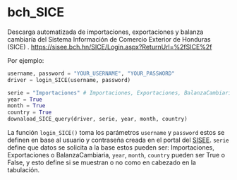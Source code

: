 # bch_SICE
Descarga automatizada de importaciones, exportaciones y balanza cambiaría del Sistema Información de Comercio Exterior de Honduras (SICE) .  https://sisee.bch.hn/SICE/Login.aspx?ReturnUrl=%2fSICE%2f

Por ejemplo:
```python
username, password = "YOUR_USERNAME", "YOUR_PASSWORD"
driver = login_SICE(username, password)

serie = "Importaciones" # Importaciones, Exportaciones, BalanzaCambiaria
year = True
month = True
country = True
downaload_SICE_query(driver, serie, year, month, country)
```

La función `login_SICE()` toma los parámetros `username` y `password` estos se definen en base al usuario y contraseña creada en el portal del [SISEE](https://sisee.bch.hn/SICE/Login.aspx?ReturnUrl=%2fSICE%2f). `serie` define que datos se solicita a la base estos pueden ser: Importaciones, Exportaciones o BalanzaCambiaria, `year`, `month`, `country` pueden ser True o False, y esto define si se muestran o no como en cabezado en la tabulación. 
